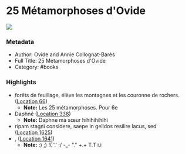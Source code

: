 # 25 Métamorphoses d'Ovide

![](https://m.media-amazon.com/images/I/81HMNIcuu1L._SY160.jpg)

### Metadata

- Author: Ovide and Annie Collognat-Barès
- Full Title: 25 Métamorphoses d'Ovide
- Category: #books

### Highlights

- forêts de feuillage, élève les montagnes et les couronne de rochers. ([Location 66](https://readwise.io/to_kindle?action=open&asin=B007Q05QWO&location=66))
    - **Note:** Les 25 métamorphoses. Pour 6e 
- Daphné ([Location 338](https://readwise.io/to_kindle?action=open&asin=B007Q05QWO&location=338))
    - **Note:** Daphne ma sœur hihihihihihi
- ripam stagni considere, saepe in gelidos resilire lacus, sed ([Location 1625](https://readwise.io/to_kindle?action=open&asin=B007Q05QWO&location=1625))
- , ([Location 1641](https://readwise.io/to_kindle?action=open&asin=B007Q05QWO&location=1641))
    - **Note:** :) ;) !( '.' :/ -_- "." +.+ T.T i.i 
